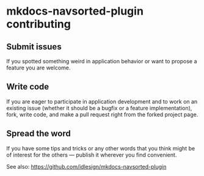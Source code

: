 # mkdocs-navsorted-plugin contributing

## Submit issues

If you spotted something weird in application behavior or want to propose a feature you are welcome.


## Write code

If you are eager to participate in application development and to work on an existing issue (whether it should
be a bugfix or a feature implementation), fork, write code, and make a pull request right from the forked project page.


## Spread the word


If you have some tips and tricks or any other words that you think might be of interest for the others — publish it
wherever you find convenient.


See also: https://github.com/idlesign/mkdocs-navsorted-plugin
